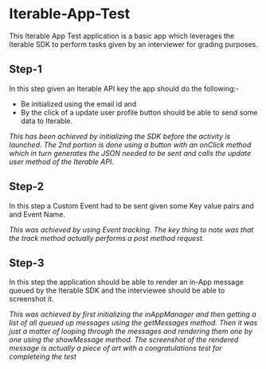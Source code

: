 # Iterable-App-Test
This Iterable App Test application is a basic app which leverages the Iterable SDK to perform tasks given by an interviewer for grading purposes.

## Step-1
In this step given an Iterable API key the app should do the following:-

- Be initialized using the email id and
- By the click of a update user profile button should be able to send some data to Iterable.

*This has been achieved by initializing the SDK before the activity is launched. The 2nd portion is done using a button with an onClick method which in turn generates the JSON needed to be sent and calls the update user method of the Iterable API.*

## Step-2
In this step a Custom Event had to be sent given some Key value pairs and and Event Name.

*This was achieved by using Event tracking. The key thing to note was that the track method actually performs a post method request.*

## Step-3
In this step the application should be able to render an in-App message queued by the Iterable SDK and the interviewee should be able to screenshot it.

*This was achieved by first initializing the inAppManager and then getting a list of all queued up messages using the getMessages method. Then it was just a matter of looping through the messages and rendering them one by one using the showMessage method. The screenshot of the rendered message is actually a piece of art with a congratulations test for completeing the test*





